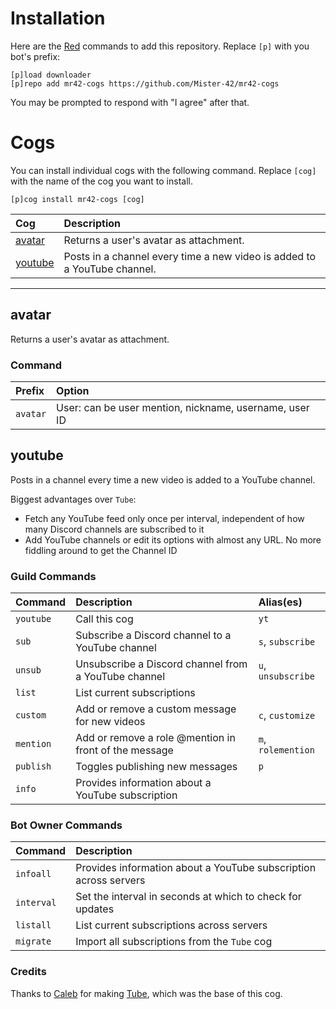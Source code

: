 # Installation

Here are the [Red](https://github.com/Cog-Creators/Red-DiscordBot) commands to add this repository. Replace `[p]` with you bot's prefix:
```
[p]load downloader
[p]repo add mr42-cogs https://github.com/Mister-42/mr42-cogs
```

You may be prompted to respond with "I agree" after that.


# Cogs

You can install individual cogs with the following command. Replace `[cog]` with the name of the cog you want to install.
```
[p]cog install mr42-cogs [cog]
```

| Cog                 | Description |
| :------------------ | :---------- |
| [avatar](#avatar)   | Returns a user's avatar as attachment. |
| [youtube](#youtube) | Posts in a channel every time a new video is added to a YouTube channel. |

---

## avatar

Returns a user's avatar as attachment.

### Command

| Prefix   | Option                                                 |
| :------- | :----------------------------------------------------- |
| `avatar` | User: can be user mention, nickname, username, user ID |

## youtube

Posts in a channel every time a new video is added to a YouTube channel.

Biggest advantages over `Tube`:
- Fetch any YouTube feed only once per interval, independent of how many Discord channels are subscribed to it
- Add YouTube channels or edit its options with almost any URL. No more fiddling around to get the Channel ID

### Guild Commands

| Command      | Description                                           | Alias(es) |
| :----------- | :---------------------------------------------------- | :-------- |
| `youtube`    | Call this cog                                         | `yt` |
| `sub`        | Subscribe a Discord channel to a YouTube channel      | `s`, `subscribe` |
| `unsub`      | Unsubscribe a Discord channel from a YouTube channel  | `u`, `unsubscribe` |
| `list`       | List current subscriptions                            ||
| `custom`     | Add or remove a custom message for new videos         | `c`, `customize` |
| `mention`    | Add or remove a role @mention in front of the message | `m`, `rolemention` |
| `publish`    | Toggles publishing new messages                       | `p` |
| `info`       | Provides information about a YouTube subscription     ||

### Bot Owner Commands

| Command    | Description |
| :--------- | :---------- |
| `infoall`  | Provides information about a YouTube subscription across servers |
| `interval` | Set the interval in seconds at which to check for updates |
| `listall`  | List current subscriptions across servers |
| `migrate`  | Import all subscriptions from the `Tube` cog |

### Credits

Thanks to [Caleb](https://gitlab.com/CrunchBangDev) for making [Tube](https://gitlab.com/CrunchBangDev/cbd-cogs/-/tree/master/Tube), which was the base of this cog.
